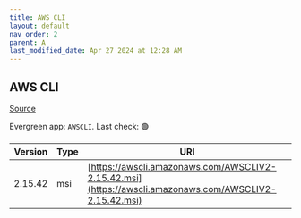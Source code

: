 ```yaml
---
title: AWS CLI
layout: default
nav_order: 2
parent: A
last_modified_date: Apr 27 2024 at 12:28 AM
---
```


## AWS CLI

[Source](https://github.com/aws/aws-cli/)

Evergreen app: `AWSCLI`. Last check: 🟢

| Version | Type | URI                                                                                                    |
| ------- | ---- | ------------------------------------------------------------------------------------------------------ |
| 2.15.42 | msi  | [https://awscli.amazonaws.com/AWSCLIV2-2.15.42.msi](https://awscli.amazonaws.com/AWSCLIV2-2.15.42.msi) |
